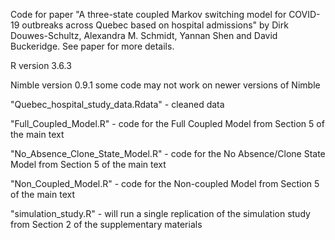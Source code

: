Code for paper "A three-state coupled Markov switching model for COVID-19 outbreaks across Quebec based on hospital admissions" by Dirk Douwes-Schultz, Alexandra M. Schmidt, Yannan Shen and David Buckeridge. See paper for more details.

R version 3.6.3

Nimble version 0.9.1
some code may not work on newer versions of Nimble

"Quebec_hospital_study_data.Rdata" - cleaned data

"Full_Coupled_Model.R" - code for the Full Coupled Model from Section 5 of the main text

"No_Absence_Clone_State_Model.R" - code for the No Absence/Clone State Model from Section 5 of the main text 

"Non_Coupled_Model.R" - code for the Non-coupled Model from Section 5 of the main text

"simulation_study.R" - will run a single replication of the simulation study from Section 2 of the supplementary materials

